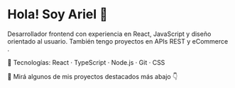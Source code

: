 # Hola! Soy Ariel 👋

Desarrollador frontend con experiencia en React, JavaScript y diseño orientado al usuario. También tengo proyectos en APIs REST y eCommerce .

🧠 Tecnologías: React · TypeScript · Node.js · Git · CSS

🚀 Mirá algunos de mis proyectos destacados más abajo 👇
